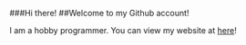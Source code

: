 ###Hi there!
##Welcome to my Github account!

I am a hobby programmer. You can view my website at [here](https://thearcanebrony.net)!
